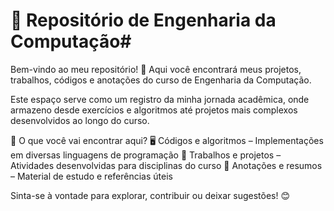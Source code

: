 # 📂 Repositório de Engenharia da Computação# 

Bem-vindo ao meu repositório! 🚀 Aqui você encontrará meus projetos, trabalhos, códigos e anotações do curso de Engenharia da Computação.

Este espaço serve como um registro da minha jornada acadêmica, onde armazeno desde exercícios e algoritmos até projetos mais complexos desenvolvidos ao longo do curso.

📌 O que você vai encontrar aqui?
🖥️ Códigos e algoritmos – Implementações em diversas linguagens de programação
📁 Trabalhos e projetos – Atividades desenvolvidas para disciplinas do curso
📜 Anotações e resumos – Material de estudo e referências úteis

Sinta-se à vontade para explorar, contribuir ou deixar sugestões! 😊

